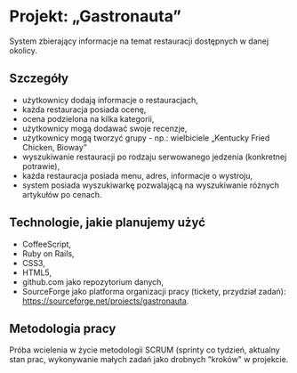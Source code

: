 # Projekt: „Gastronauta”

System zbierający informacje na temat restauracji dostępnych w danej okolicy.

## Szczegóły

- użytkownicy dodają informacje o restauracjach,
- każda restauracja posiada ocenę,
- ocena podzielona na kilka kategorii,
- użytkownicy mogą dodawać swoje recenzje,
- użytkownicy mogą tworzyć grupy - np.: wielbiciele „Kentucky Fried Chicken, Bioway”
- wyszukiwanie restauracji po rodzaju serwowanego jedzenia (konkretnej potrawie),
- każda restauracja posiada menu, adres, informacje o wystroju,
- system posiada wyszukiwarkę pozwalającą na wyszukiwanie różnych artykułów po cenach.


## Technologie, jakie planujemy użyć

- CoffeeScript,
- Ruby on Rails,
- CSS3,
- HTML5,
- github.com jako repozytorium danych,
- SourceForge jako platforma organizacji pracy (tickety, przydział zadań): https://sourceforge.net/projects/gastronauta.


## Metodologia pracy
Próba wcielenia w życie metodologii SCRUM (sprinty co tydzień, aktualny stan prac, wykonywanie małych zadań jako drobnych "kroków" w projekcie.
